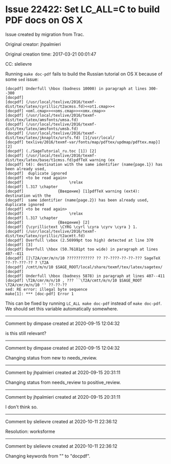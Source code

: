 # Issue 22422: Set LC_ALL=C to build PDF docs on OS X

Issue created by migration from Trac.

Original creator: jhpalmieri

Original creation time: 2017-03-21 00:01:47

CC:  slelievre

Running `make doc-pdf` fails to build the Russian tutorial on OS X because of some `sed` issue:

```
[docpdf] Underfull \hbox (badness 10000) in paragraph at lines 300--300
[docpdf]
[docpdf] (/usr/local/texlive/2016/texmf-dist/tex/latex/cyrillic/t2acmss.fd)<<ot1.cmap>><
[docpdf] <oml.cmap>><<oms.cmap>><<omx.cmap>>
[docpdf] (/usr/local/texlive/2016/texmf-dist/tex/latex/amsfonts/umsa.fd)
[docpdf] (/usr/local/texlive/2016/texmf-dist/tex/latex/amsfonts/umsb.fd)
[docpdf] (/usr/local/texlive/2016/texmf-dist/tex/latex/jknapltx/ursfs.fd) [1{/usr/local/
[docpdf] texlive/2016/texmf-var/fonts/map/pdftex/updmap/pdftex.map}] [2]
[docpdf] (./SageTutorial_ru.toc [1]) [2]
[docpdf] (/usr/local/texlive/2016/texmf-dist/tex/latex/base/t1cmss.fd)pdfTeX warning (ex
[docpdf] t4): destination with the same identifier (name{page.1}) has been already used,
[docpdf]  duplicate ignored
[docpdf] <to be read again>
[docpdf]                    \relax
[docpdf] l.317 \chapter
[docpdf]               {Введение} [1]pdfTeX warning (ext4): destination with the
[docpdf]  same identifier (name{page.2}) has been already used, duplicate ignored
[docpdf] <to be read again>
[docpdf]                    \relax
[docpdf] l.317 \chapter
[docpdf]               {Введение} [2]
[docpdf] {\cyrillictext \CYRG \cyrl \cyra \cyrv \cyra } 1.
[docpdf] (/usr/local/texlive/2016/texmf-dist/tex/latex/cyrillic/t2acmtt.fd)
[docpdf] Overfull \vbox (2.56999pt too high) detected at line 370
[docpdf] [3]
[docpdf] Overfull \hbox (50.76181pt too wide) in paragraph at lines 407--411
[docpdf] []\T2A/cmr/m/n/10 ???????????? ?? ??-????-??-??-??? SageTeX ??-??-???-?? ? \T2A
[docpdf] /cmtt/m/n/10 $SAGE_ROOT/local/share/texmf/tex/latex/sagetex/
[docpdf]
[docpdf] Underfull \hbox (badness 5878) in paragraph at lines 407--411
[docpdf] \T2A/cmr/m/n/10 , ??? ``\T2A/cmtt/m/n/10 $SAGE_ROOT \T2A/cmr/m/n/10 '' ??-??-??
sed: RE error: illegal byte sequence
make[1]: *** [doc-pdf] Error 1
```

This can be fixed by running `LC_ALL make doc-pdf` instead of `make doc-pdf`. We should set this variable automatically somewhere.


---

Comment by dimpase created at 2020-09-15 12:04:32

is this still relevant?


---

Comment by dimpase created at 2020-09-15 12:04:32

Changing status from new to needs_review.


---

Comment by jhpalmieri created at 2020-09-15 20:31:11

Changing status from needs_review to positive_review.


---

Comment by jhpalmieri created at 2020-09-15 20:31:11

I don't think so.


---

Comment by slelievre created at 2020-10-11 22:36:12

Resolution: worksforme


---

Comment by slelievre created at 2020-10-11 22:36:12

Changing keywords from "" to "docpdf".
